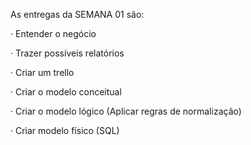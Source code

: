 As entregas da SEMANA 01 são:

· Entender o negócio

· Trazer possíveis relatórios

· Criar um trello

· Criar o modelo conceitual

· Criar o modelo lógico (Aplicar regras de normalização)

· Criar modelo físico (SQL)
